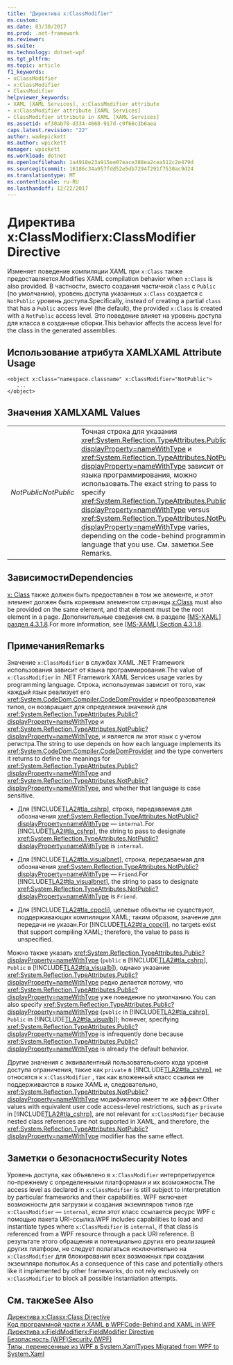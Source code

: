 ```yaml
---
title: "Директива x:ClassModifier"
ms.custom: 
ms.date: 03/30/2017
ms.prod: .net-framework
ms.reviewer: 
ms.suite: 
ms.technology: dotnet-wpf
ms.tgt_pltfrm: 
ms.topic: article
f1_keywords:
- xClassModifier
- x:ClassModifier
- ClassModifier
helpviewer_keywords:
- XAML [XAML Services], x:ClassModifier attribute
- x:ClassModifier attribute [XAML Services]
- ClassModifier attribute in XAML [XAML Services]
ms.assetid: ef30ab78-d334-4668-917d-c9f66c3b6aea
caps.latest.revision: "22"
author: wadepickett
ms.author: wpickett
manager: wpickett
ms.workload: dotnet
ms.openlocfilehash: 1a4918e23a915ee07eace388ea2cea512c2e479d
ms.sourcegitcommit: 16186c34a957fdd52e5db7294f291f7530ac9d24
ms.translationtype: MT
ms.contentlocale: ru-RU
ms.lasthandoff: 12/22/2017
---
```

# <a name="xclassmodifier-directive"></a><span data-ttu-id="59493-102">Директива x:ClassModifier</span><span class="sxs-lookup"><span data-stu-id="59493-102">x:ClassModifier Directive</span></span>
<span data-ttu-id="59493-103">Изменяет поведение компиляции XAML при `x:Class` также предоставляется.</span><span class="sxs-lookup"><span data-stu-id="59493-103">Modifies XAML compilation behavior when `x:Class` is also provided.</span></span> <span data-ttu-id="59493-104">В частности, вместо создания частичной `class` с `Public` (по умолчанию), уровень доступа указанных `x:Class` создается с `NotPublic` уровень доступа.</span><span class="sxs-lookup"><span data-stu-id="59493-104">Specifically, instead of creating a partial `class` that has a `Public` access level (the default), the provided `x:Class` is created with a `NotPublic` access level.</span></span> <span data-ttu-id="59493-105">Это поведение влияет на уровень доступа для класса в созданные сборки.</span><span class="sxs-lookup"><span data-stu-id="59493-105">This behavior affects the access level for the class in the generated assemblies.</span></span>  
  
## <a name="xaml-attribute-usage"></a><span data-ttu-id="59493-106">Использование атрибута XAML</span><span class="sxs-lookup"><span data-stu-id="59493-106">XAML Attribute Usage</span></span>  
  
```  
<object x:Class="namespace.classname" x:ClassModifier="NotPublic">  
   ...  
</object>  
```  
  
## <a name="xaml-values"></a><span data-ttu-id="59493-107">Значения XAML</span><span class="sxs-lookup"><span data-stu-id="59493-107">XAML Values</span></span>  
  
|||  
|-|-|  
|<span data-ttu-id="59493-108">*NotPublic*</span><span class="sxs-lookup"><span data-stu-id="59493-108">*NotPublic*</span></span>|<span data-ttu-id="59493-109">Точная строка для указания <xref:System.Reflection.TypeAttributes.Public?displayProperty=nameWithType> и <xref:System.Reflection.TypeAttributes.NotPublic?displayProperty=nameWithType> зависит от кода языка программирования, можно использовать.</span><span class="sxs-lookup"><span data-stu-id="59493-109">The exact string to pass to specify <xref:System.Reflection.TypeAttributes.Public?displayProperty=nameWithType> versus <xref:System.Reflection.TypeAttributes.NotPublic?displayProperty=nameWithType> varies, depending on the code-behind programming language that you use.</span></span> <span data-ttu-id="59493-110">См. заметки.</span><span class="sxs-lookup"><span data-stu-id="59493-110">See Remarks.</span></span>|  
  
## <a name="dependencies"></a><span data-ttu-id="59493-111">Зависимости</span><span class="sxs-lookup"><span data-stu-id="59493-111">Dependencies</span></span>  
 <span data-ttu-id="59493-112">[x: Class](../../../docs/framework/xaml-services/x-class-directive.md) также должен быть предоставлен в том же элементе, и этот элемент должен быть корневым элементом страницы.</span><span class="sxs-lookup"><span data-stu-id="59493-112">[x:Class](../../../docs/framework/xaml-services/x-class-directive.md) must also be provided on the same element, and that element must be the root element in a page.</span></span> <span data-ttu-id="59493-113">Дополнительные сведения см. в разделе [ \[MS-XAML\] раздел 4.3.1.8](http://go.microsoft.com/fwlink/?LinkId=114525).</span><span class="sxs-lookup"><span data-stu-id="59493-113">For more information, see [\[MS-XAML\] Section 4.3.1.8](http://go.microsoft.com/fwlink/?LinkId=114525).</span></span>  
  
## <a name="remarks"></a><span data-ttu-id="59493-114">Примечания</span><span class="sxs-lookup"><span data-stu-id="59493-114">Remarks</span></span>  
 <span data-ttu-id="59493-115">Значение `x:ClassModifier` в службах XAML .NET Framework использования зависит от языка программирования.</span><span class="sxs-lookup"><span data-stu-id="59493-115">The value of `x:ClassModifier` in .NET Framework XAML Services usage varies by programming language.</span></span> <span data-ttu-id="59493-116">Строка, используемая зависит от того, как каждый язык реализует его <xref:System.CodeDom.Compiler.CodeDomProvider> и преобразователей типов, он возвращает для определения значений для <xref:System.Reflection.TypeAttributes.Public?displayProperty=nameWithType> и <xref:System.Reflection.TypeAttributes.NotPublic?displayProperty=nameWithType>, и является ли этот язык с учетом регистра.</span><span class="sxs-lookup"><span data-stu-id="59493-116">The string to use depends on how each language implements its <xref:System.CodeDom.Compiler.CodeDomProvider> and the type converters it returns to define the meanings for <xref:System.Reflection.TypeAttributes.Public?displayProperty=nameWithType> and <xref:System.Reflection.TypeAttributes.NotPublic?displayProperty=nameWithType>, and whether that language is case sensitive.</span></span>  
  
-   <span data-ttu-id="59493-117">Для [!INCLUDE[TLA2#tla_cshrp](../../../includes/tla2sharptla-cshrp-md.md)], строка, передаваемая для обозначения <xref:System.Reflection.TypeAttributes.NotPublic?displayProperty=nameWithType> — `internal`.</span><span class="sxs-lookup"><span data-stu-id="59493-117">For [!INCLUDE[TLA2#tla_cshrp](../../../includes/tla2sharptla-cshrp-md.md)], the string to pass to designate <xref:System.Reflection.TypeAttributes.NotPublic?displayProperty=nameWithType> is `internal`.</span></span>  
  
-   <span data-ttu-id="59493-118">Для [!INCLUDE[TLA2#tla_visualbnet](../../../includes/tla2sharptla-visualbnet-md.md)], строка, передаваемая для обозначения <xref:System.Reflection.TypeAttributes.NotPublic?displayProperty=nameWithType> — `Friend`.</span><span class="sxs-lookup"><span data-stu-id="59493-118">For [!INCLUDE[TLA2#tla_visualbnet](../../../includes/tla2sharptla-visualbnet-md.md)], the string to pass to designate <xref:System.Reflection.TypeAttributes.NotPublic?displayProperty=nameWithType> is `Friend`.</span></span>  
  
-   <span data-ttu-id="59493-119">Для [!INCLUDE[TLA2#tla_cppcli](../../../includes/tla2sharptla-cppcli-md.md)], целевые объекты не существуют, поддерживающих компиляции XAML; таким образом, значение для передачи не указан.</span><span class="sxs-lookup"><span data-stu-id="59493-119">For [!INCLUDE[TLA2#tla_cppcli](../../../includes/tla2sharptla-cppcli-md.md)], no targets exist that support compiling XAML; therefore, the value to pass is unspecified.</span></span>  
  
 <span data-ttu-id="59493-120">Можно также указать <xref:System.Reflection.TypeAttributes.Public?displayProperty=nameWithType> (`public` в [!INCLUDE[TLA2#tla_cshrp](../../../includes/tla2sharptla-cshrp-md.md)], `Public` в [!INCLUDE[TLA2#tla_visualb](../../../includes/tla2sharptla-visualb-md.md)]), однако указание <xref:System.Reflection.TypeAttributes.Public?displayProperty=nameWithType> редко делается потому, что <xref:System.Reflection.TypeAttributes.Public?displayProperty=nameWithType> уже поведение по умолчанию.</span><span class="sxs-lookup"><span data-stu-id="59493-120">You can also specify <xref:System.Reflection.TypeAttributes.Public?displayProperty=nameWithType> (`public` in [!INCLUDE[TLA2#tla_cshrp](../../../includes/tla2sharptla-cshrp-md.md)], `Public` in [!INCLUDE[TLA2#tla_visualb](../../../includes/tla2sharptla-visualb-md.md)]); however, specifying <xref:System.Reflection.TypeAttributes.Public?displayProperty=nameWithType> is infrequently done because <xref:System.Reflection.TypeAttributes.Public?displayProperty=nameWithType> is already the default behavior.</span></span>  
  
 <span data-ttu-id="59493-121">Другие значения с эквивалентный пользовательского кода уровня доступа ограничения, такие как `private` в [!INCLUDE[TLA2#tla_cshrp](../../../includes/tla2sharptla-cshrp-md.md)], не относятся к `x:ClassModifier` , так как вложенный класс ссылки не поддерживаются в языке XAML и, следовательно, <xref:System.Reflection.TypeAttributes.NotPublic?displayProperty=nameWithType> модификатор имеет те же эффект.</span><span class="sxs-lookup"><span data-stu-id="59493-121">Other values with equivalent user code access-level restrictions, such as `private` in [!INCLUDE[TLA2#tla_cshrp](../../../includes/tla2sharptla-cshrp-md.md)], are not relevant for `x:ClassModifier` because nested class references are not supported in XAML, and therefore, the <xref:System.Reflection.TypeAttributes.NotPublic?displayProperty=nameWithType> modifier has the same effect.</span></span>  
  
## <a name="security-notes"></a><span data-ttu-id="59493-122">Заметки о безопасности</span><span class="sxs-lookup"><span data-stu-id="59493-122">Security Notes</span></span>  
 <span data-ttu-id="59493-123">Уровень доступа, как объявлено в `x:ClassModifier` интерпретируется по-прежнему с определенными платформами и их возможности.</span><span class="sxs-lookup"><span data-stu-id="59493-123">The access level as declared in `x:ClassModifier` is still subject to interpretation by particular frameworks and their capabilities.</span></span> <span data-ttu-id="59493-124">WPF включает возможности для загрузки и создания экземпляров типов где `x:ClassModifier` — `internal`, если этот класс ссылается ресурс WPF с помощью пакета URI-ссылка.</span><span class="sxs-lookup"><span data-stu-id="59493-124">WPF includes capabilities to load and instantiate types where `x:ClassModifier` is `internal`, if that class is referenced from a WPF resource through a pack URI reference.</span></span> <span data-ttu-id="59493-125">В результате этого обращения и потенциально других его реализацией других платформ, не следует полагаться исключительно на `x:ClassModifier` для блокирования всех возможных при создании экземпляра попыток.</span><span class="sxs-lookup"><span data-stu-id="59493-125">As a consequence of this case and potentially others like it implemented by other frameworks, do not rely exclusively on `x:ClassModifier` to block all possible instantiation attempts.</span></span>  
  
## <a name="see-also"></a><span data-ttu-id="59493-126">См. также</span><span class="sxs-lookup"><span data-stu-id="59493-126">See Also</span></span>  
 [<span data-ttu-id="59493-127">Директива x:Class</span><span class="sxs-lookup"><span data-stu-id="59493-127">x:Class Directive</span></span>](../../../docs/framework/xaml-services/x-class-directive.md)  
 [<span data-ttu-id="59493-128">Код программной части и XAML в WPF</span><span class="sxs-lookup"><span data-stu-id="59493-128">Code-Behind and XAML in WPF</span></span>](../../../docs/framework/wpf/advanced/code-behind-and-xaml-in-wpf.md)  
 [<span data-ttu-id="59493-129">Директива x:FieldModifier</span><span class="sxs-lookup"><span data-stu-id="59493-129">x:FieldModifier Directive</span></span>](../../../docs/framework/xaml-services/x-fieldmodifier-directive.md)  
 [<span data-ttu-id="59493-130">Безопасность (WPF)</span><span class="sxs-lookup"><span data-stu-id="59493-130">Security (WPF)</span></span>](../../../docs/framework/wpf/security-wpf.md)  
 [<span data-ttu-id="59493-131">Типы, перенесенные из WPF в System.Xaml</span><span class="sxs-lookup"><span data-stu-id="59493-131">Types Migrated from WPF to System.Xaml</span></span>](../../../docs/framework/xaml-services/types-migrated-from-wpf-to-system-xaml.md)
